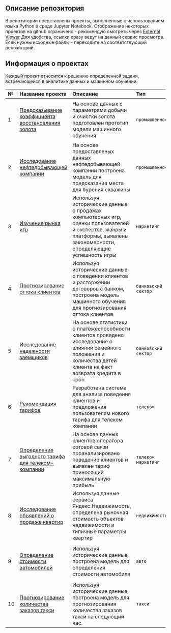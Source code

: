 ## Описание репозитория 

В репозитории представлены проекты, выполненные с использованием языка Python в среде Jupyter Notebook.
Отображение некоторых проектов на github ограничено - рекомендую смотреть через [External Viewer](https://nbviewer.org/github/magicbuka/ds_projects/tree/main/)
Для удобства, ссылки сразу ведут на данный сервис просмотра. Если нужны исходные файлы - переходите на соответствующий репозиторий.

## Информация о проектах

Каждый проект относится к решению определенной задачи, встречающейся в аналитике данных и машинном обучении. 

| № | Название проекта | Описание | Тип | Инструменты |
|:- | :--------------- | :------- | :-- | :---------- |
| 1 | [Предсказывание коэффициента восстановления золота](https://nbviewer.org/github/magicbuka/ds_projects/blob/main/predicting_the_recovery_rate_of_gold/predicting_the_recovery_rate_of_gold.ipynb) | На основе данных с параметрами добычи и очистки золота подготовлен прототип модели машинного обучения | `промышленность` | `Pandas` `Numpy` `Pandas_profiling` `Scipy` `Sklearn` `Pingouin` `Seaborn` `Matplotlib` `Missingo` `Plotly` `Catboost`|
| 2 | [Исследование нефтедобывающей компании](https://nbviewer.org/github/magicbuka/ds_projects/blob/main/oil_company_research/oil_company_research.ipynb) | На основе предоставленых данных нефтедобывающей компании построена модель для предсказания места для бурения скважины | `промышленность` | `Pandas` `Numpy` `Pandas_profiling` `Scipy` `Sklearn` `Seaborn` `Matplotlib` |
| 3 | [Изучение рынка игр](https://nbviewer.org/github/magicbuka/ds_projects/blob/main/the_study_of_market_games/the_study_of_market_games.ipynb) | Используя исторические данные о продажах компьютерных игр, оценки пользователей и экспертов, жанры и платформы, выявлены закономерности, определяющие успешность игры | `маркетинг` | `Pandas` `Pandas_profiling` `Numpy` `Matplotlib` `Scipy` `Sklearn` `Plotly` `Seaborn` `Cufflinks` `Pingouin`|
| 4 | [Прогнозирование оттока клиентов](https://nbviewer.org/github/magicbuka/ds_projects/blob/main/forecasting_customer_churn/forecasting_customer_churn.ipynb) | Используя исторические данные о поведении клиентов и расторжении договоров с банком, построена модель машинного обучения для прогнозирования оттока клиентов | `банковский сектор` | `Pandas` `Pandas_profiling` `Numpy` `Matplotlib` `Scipy` `Sklearn` |
| 5 | [Исследование надежности заемщиков](https://nbviewer.org/github/magicbuka/ds_projects/blob/main/research_on_the_reliability_of_borrowers/research_on_the_reliability_of_borrowers.ipynb) | На основе статистики о платёжеспособности клиентов проведено исследование о влиянии семейного положения и количества детей клиента на факт возврата кредита в срок | `банковский сектор` | `Pandas` `Numpy` `PyMystem3` `Sklearn` `Pandas_profiling` `Sweetviz` `Missingo`|
| 6 | [Рекомендация тарифов](https://nbviewer.org/github/magicbuka/ds_projects/blob/main/rate_recommendation/rate_recommendation.ipynb) | Разработана система для анализа поведения клиентов и предложения пользователям нового тарифа для телеком компании | `телеком` | `Pandas` `Pandas_profiling` `Numpy` `Matplotlib` `Sklearn` `Sweetviz` `Catboost` `Seaborn`|
| 7 | [Определение выгодного тарифа для телеком-компании](https://nbviewer.org/github/magicbuka/ds_projects/blob/main/telecoms_prospective_plan/telecoms_prospective_plan.ipynb) | На основе данных клиентов оператора сотовой связи проанализировано поведение клиентов и выявлен тариф приносящий максимальную прибыль | `телеком` `маркетинг` | `Pandas` `Numpy` `Pandas_profiling` `Pingouin` `Matplotlib` `Scipy` `Plotly`|
| 8 | [Исследование объявлений о продаже квартир](https://nbviewer.org/github/magicbuka/ds_projects/blob/main/piter_apartments/piter_apartments.ipynb) | Используя данные сервиса Яндекс.Недвижимость, определена рыночная стоимость объектов недвижимости и типичные параметры квартир | `недвижимость` | `Pandas` `Numpy` `PyMystem3` `Re` `Pandas_profiling` `Sklearn` `Seaborn` `Cufflinks` `Matplotlib` |
| 9 | [Определение стоимости автомобилей](https://nbviewer.org/github/magicbuka/ds_projects/blob/main/determining_the_cost_of_cars/determining_the_cost_of_cars.ipynb) | Используя исторические данные, построена модель для определения стоимости автомобиля | `авто` | `Pandas` `Sklearn` `Catboost` `LightGBM` `Matplotlib` `Seaborn` `Pandas_profiling` `Missingo` |
| 10 | [Прогнозирование количества заказов такси](https://nbviewer.org/github/magicbuka/ds_projects/blob/main/forecasting_the_number_of_taxi_orders/forecasting_the_number_of_taxi_orders.ipynb) | Используя исторические данные, построена модель для прогнозирования количества заказов такси на следующий час. | `такси` | `Pandas` `Sklearn` `LightGBM` `Xgboost` `Matplotlib` `Statsmodels`  |

